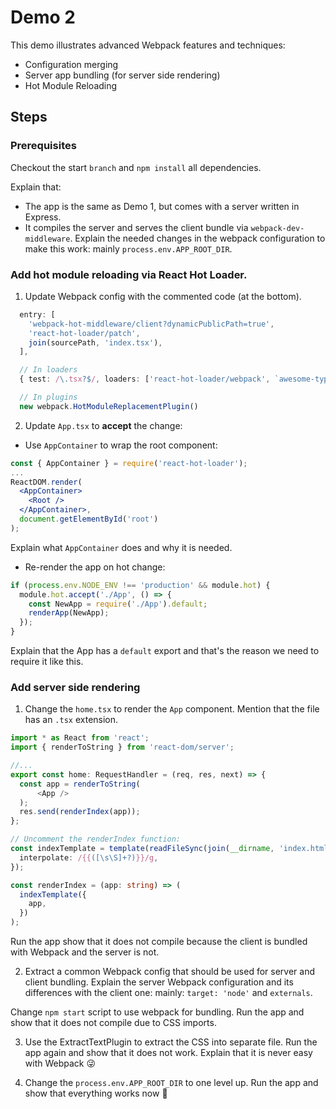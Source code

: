 # **Demo 2**

This demo illustrates advanced Webpack features and techniques:
* Configuration merging
* Server app bundling (for server side rendering)
* Hot Module Reloading

## Steps

### Prerequisites

Checkout the start `branch` and `npm install` all dependencies.

Explain that: 
  * The app is the same as Demo 1, but comes with a server written in Express.
  * It compiles the server and serves the client bundle via `webpack-dev-middleware`. Explain the needed changes in the webpack configuration to make this work: mainly `process.env.APP_ROOT_DIR`.

### Add hot module reloading via React Hot Loader.

1. Update Webpack config with the commented code (at the bottom).
```ts
  entry: [
    'webpack-hot-middleware/client?dynamicPublicPath=true',
    'react-hot-loader/patch',
    join(sourcePath, 'index.tsx'),
  ],

  // In loaders
  { test: /\.tsx?$/, loaders: ['react-hot-loader/webpack', `awesome-typescript-loader?tsconfig=${join(sourcePath, 'tsconfig.json')}`] },

  // In plugins
  new webpack.HotModuleReplacementPlugin()
```
2. Update `App.tsx` to **accept** the change:

  * Use `AppContainer` to wrap the root component:
  ```jsx
  const { AppContainer } = require('react-hot-loader');
  ...
  ReactDOM.render(
    <AppContainer>
      <Root />
    </AppContainer>,
    document.getElementById('root')
  );
  ```
  Explain what `AppContainer` does and why it is needed.

  * Re-render the app on hot change:
  ```ts
  if (process.env.NODE_ENV !== 'production' && module.hot) {
    module.hot.accept('./App', () => {
      const NewApp = require('./App').default;
      renderApp(NewApp);
    });
  }
  ```
  Explain that the App has a `default` export and that's the reason we need to require it like this.

### Add server side rendering

1. Change the `home.tsx` to render the `App` component. Mention that the file has an `.tsx` extension. 
```ts
import * as React from 'react';
import { renderToString } from 'react-dom/server';

//...
export const home: RequestHandler = (req, res, next) => {
  const app = renderToString(
      <App />
  );
  res.send(renderIndex(app));
};

// Uncomment the renderIndex function:
const indexTemplate = template(readFileSync(join(__dirname, 'index.html')).toString(), {
  interpolate: /{{([\s\S]+?)}}/g,
});

const renderIndex = (app: string) => (
  indexTemplate({
    app,
  })
);
```
Run the app show that it does not compile because the client is bundled with Webpack and the server is not.

2. Extract a common Webpack config that should be used for server and client bundling. Explain the server Webpack configuration and its differences with the client one: mainly: `target: 'node'` and `externals`. 

Change `npm start` script to use webpack for bundling. Run the app and show that it does not compile due to CSS imports.

3. Use the ExtractTextPlugin to extract the CSS into separate file. Run the app again and show that it does not work. Explain that it is never easy with Webpack 😜

4. Change the `process.env.APP_ROOT_DIR` to one level up. Run the app and show that everything works now 🎉  


